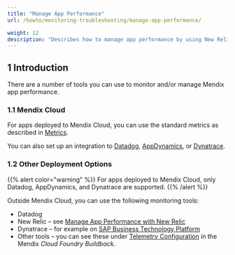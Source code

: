 ```yaml
---
title: "Manage App Performance"
url: /howto/monitoring-troubleshooting/manage-app-performance/

weight: 12
description: "Describes how to manage app performance by using New Relic."
---
```


## 1 Introduction

There are a number of tools you can use to monitor and/or manage Mendix app performance.

### 1.1 Mendix Cloud

For apps deployed to Mendix Cloud, you can use the standard metrics as described in [Metrics](/developerportal/operate/metrics/).

You can also set up an integration to [Datadog](/developerportal/operate/datadog-metrics/), [AppDynamics](/developerportal/operate/appdynamics-metrics/), or [Dynatrace](/developerportal/operate/dynatrace-metrics/).

### 1.2 Other Deployment Options

{{% alert color="warning" %}}
For apps deployed to Mendix Cloud, only Datadog, AppDynamics, and Dynatrace are supported.
{{% /alert %}}

Outside Mendix Cloud, you can use the following monitoring tools:

* Datadog
* New Relic – see [Manage App Performance with New Relic](/howto/monitoring-troubleshooting/manage-app-performance-with-new-relic/)
* Dynatrace – for example on [SAP Business Technology Platform](/developerportal/deploy/sap-cloud-platform/#runtime-tab)
* Other tools – you can see these under [Telemetry Configuration](https://github.com/mendix/cf-mendix-buildpack#telemetry-configuration) in the Mendix *Cloud Foundry Buildback*.
